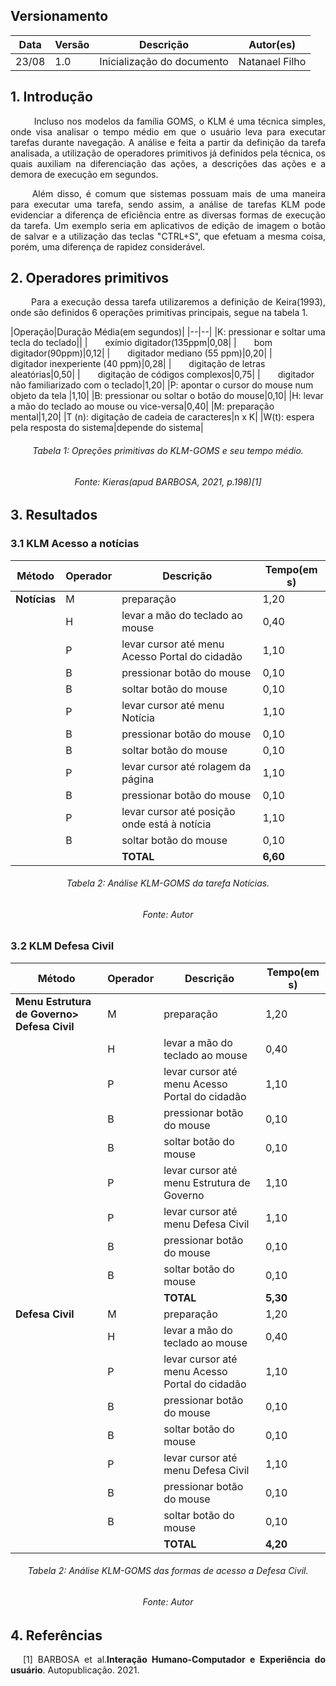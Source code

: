 ## Versionamento
|Data|Versão|Descrição|Autor(es)
|--|--|--|--|
|23/08|1.0|Inicialização do documento|Natanael Filho|

## 1. Introdução

<p align = "justify"> &emsp;&emsp;  Incluso nos modelos da família GOMS, o KLM é uma técnica simples, onde visa analisar o tempo médio em que o usuário leva para executar tarefas durante navegação. A análise e feita a partir da definição da tarefa analisada, a utilização de operadores primitivos já definidos pela técnica, os quais auxiliam na diferenciação das ações, a descrições das ações e a demora de execução em segundos.</p>

<p align = "justify"> &emsp;&emsp; Além disso, é comum que sistemas possuam mais de uma maneira para executar uma tarefa, sendo assim, a análise de tarefas KLM pode evidenciar a diferença de eficiência entre as diversas formas de execução da tarefa. Um exemplo seria em aplicativos de edição de imagem o botão de salvar e a utilização das teclas "CTRL+S", que efetuam a mesma coisa, porém, uma diferença de rapidez considerável.</p>

## 2. Operadores primitivos

<p align = "justify"> &emsp;&emsp; Para a execução dessa tarefa utilizaremos a definição de Keira(1993), onde são definidos 6 operações primitivas principais, segue na tabela 1.</p>
|Operação|Duração Média(em segundos)|
|--|--|
|K: pressionar e soltar uma tecla do teclado||
|&emsp;&emsp;exímio digitador(135ppm|0,08|
|&emsp;&emsp;bom digitador(90ppm)|0,12|
|&emsp;&emsp;digitador mediano (55 ppm)|0,20|
|&emsp;&emsp;digitador inexperiente (40 ppm)|0,28|
|&emsp;&emsp;digitação de letras aleatórias|0,50|
|&emsp;&emsp;digitação de códigos complexos|0,75|
|&emsp;&emsp;digitador não familiarizado com o teclado|1,20|
|P: apontar o cursor do mouse num objeto da tela |1,10|
|B: pressionar ou soltar o botão do mouse|0,10|
|H: levar a mão do teclado ao mouse ou vice-versa|0,40|
|M: preparação mental|1,20|
|T (n): digitação de cadeia de caracteres|n x K|
|W(t): espera pela resposta do sistema|depende do sistema|
<h6 align = "center">Tabela 1: Opreções primitivas do KLM-GOMS e seu tempo médio. </h6>
<h6 align = "center">Fonte: Kieras(apud BARBOSA, 2021, p.198)[1]</h6>

## 3. Resultados

### 3.1 KLM Acesso a notícias

|Método|Operador|Descrição|Tempo(em s)|
|--|--|--|--|
|**Notícias**|M|preparação|1,20|
||H|levar a mão do teclado ao mouse|0,40|
||P|levar cursor até menu Acesso Portal do cidadão|1,10|
||B|pressionar botão do mouse|0,10|
||B|soltar botão do mouse|0,10|
||P|levar cursor até menu Notícia|1,10|
||B|pressionar botão do mouse|0,10|
||B|soltar botão do mouse|0,10|
||P|levar cursor até rolagem da página|1,10|
||B|pressionar botão do mouse|0,10|
||P|levar cursor até posição onde está à notícia|1,10|
||B|soltar botão do mouse|0,10|
|||**TOTAL**|**6,60**|

<h6 align = "center">Tabela 2: Análise KLM-GOMS da tarefa Notícias. </h6>
<h6 align = "center">Fonte: Autor</h6>

### 3.2 KLM Defesa Civil

|Método|Operador|Descrição|Tempo(em s)|
|--|--|--|--|
|**Menu Estrutura de Governo> Defesa Civil**|M|preparação|1,20|
||H|levar a mão do teclado ao mouse|0,40|
||P|levar cursor até menu Acesso Portal do cidadão|1,10|
||B|pressionar botão do mouse|0,10|
||B|soltar botão do mouse|0,10|
||P|levar cursor até menu Estrutura de Governo|1,10|
||P|levar cursor até menu Defesa Civil|1,10|
||B|pressionar botão do mouse|0,10|
||B|soltar botão do mouse|0,10|
|||**TOTAL**|**5,30**|
|**Defesa Civil**|M|preparação|1,20|
||H|levar a mão do teclado ao mouse|0,40|
||P|levar cursor até menu Acesso Portal do cidadão|1,10|
||B|pressionar botão do mouse|0,10|
||B|soltar botão do mouse|0,10|
||P|levar cursor até menu Defesa Civil|1,10|
||B|pressionar botão do mouse|0,10|
||B|soltar botão do mouse|0,10|
|||**TOTAL**|**4,20**|

<h6 align = "center">Tabela 2: Análise KLM-GOMS das formas de acesso a Defesa Civil. </h6>
<h6 align = "center">Fonte: Autor</h6>

## 4. Referências

<p style="text-align: justify; text-indent: 20px">[1] BARBOSA et al.<b>Interação Humano-Computador e Experiência do usuário</b>. Autopublicação. 2021.</p>